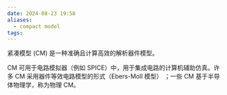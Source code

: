 ```yaml
---
date: 2024-08-23 19:58
aliases:
  - compact model
tags: 
---
```

紧凑模型 (CM) 是一种准确且计算高效的解析器件模型。

CM 可用于电路模拟器（例如 SPICE）中，用于集成电路的计算机辅助仿真。许多 CM 采用器件等效电路模型的形式（Ebers-Moll 模型） ；一些 CM 基于半导体物理学，称为物理 CM。
